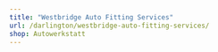 ```yaml
---
title: "Westbridge Auto Fitting Services"
url: /darlington/westbridge-auto-fitting-services/
shop: Autowerkstatt
---
```


